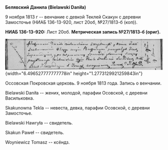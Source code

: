 **Белявский Данила (Bielawski Daniła)**

9 ноября 1813 г -- венчание с девкой Теклей Скакун с деревни Замосточье
(НИАБ 136-13-920, лист 20об, №27/1813-б (коп)).

**НИАБ 136-13-920:** Лист 20об. **Метрическая запись №27/1813-б
(ориг).**

![](./media/3c04bc95fab1360e788a51cefd89fe63fca090ed.png){width="6.496527777777778in"
height="1.2773129921259843in"}

Оссовская Покровская церковь. 9 ноября 1813 года. Запись о венчании.

Bielawski Daniła -- жених, молодой, парафии Осовской, с деревни
Васильковка.

Skakunowna Tekla -- невеста, девка, парафии Осовской, с деревни
Замосточье.

Bielawski Hawryła -- свидетель.

Skakun Paweł -- свидетель.

Woyniewicz Tomasz -- ксёндз.
